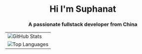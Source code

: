 <h1 align="center">Hi I'm Suphanat</h1>
<h3 align="center">A passionate fullstack developer from China</h3>

<table>
  <tr>
    <td><img src="https://github-readme-stats.vercel.app/api?username=suphanatchanlek30&theme=holi&show_icons=true" alt="GitHub Stats"></td>
  </tr>
  <tr>
     <td><img src="https://github-readme-stats.vercel.app/api/top-langs/?username=suphanatchanlek30&layout=compact" alt="Top Languages"></td>
  </tr>
</table>

